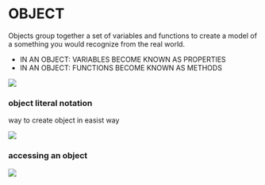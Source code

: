 #  OBJECT
Objects group together a set of variables and functions to create a model of a something you would recognize from the real world.


* IN AN OBJECT: VARIABLES BECOME KNOWN AS PROPERTIES
* IN AN OBJECT: FUNCTIONS BECOME KNOWN AS METHODS 

<img src = 'https://cdn.programiz.com/sites/tutorial2program/files/javascript-object-properties.png'>

### object literal notation
way to create object in easist way

<img src = 'https://miro.medium.com/max/1838/1*KYFTHD69xtacnwbKRyFuqQ.png'>

### accessing an object 

<img src = 'https://dmitripavlutin.com/static/50a87420915de18f26da616865fe9825/05127/access-object-properties-2.png'>


